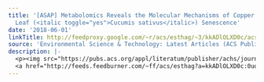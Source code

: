 ```yaml
---
title: '[ASAP] Metabolomics Reveals the Molecular Mechanisms of Copper Induced Cucumber
  Leaf (<italic toggle="yes">Cucumis sativus</italic>) Senescence'
date: '2018-06-01'
linkTitle: http://feedproxy.google.com/~r/acs/esthag/~3/kkADlOLXD0c/acs.est.8b00742
source: 'Environmental Science & Technology: Latest Articles (ACS Publications)'
description: |-
  <p><img src="https://pubs.acs.org/appl/literatum/publisher/achs/journals/content/esthag/0/esthag.ahead-of-print/acs.est.8b00742/20180601/images/medium/es-2018-00742h_0004.gif" alt="TOC Graphic"/></p><div><cite>Environmental Science & Technology</cite></div><div>DOI: 10.1021/acs.est.8b00742</div><div class="feedflare">
  <a href="http://feeds.feedburner.com/~ff/acs/esthag?a=kkADlOLXD0c:0uq4Fb3sr_U:yIl2AUoC8zA"><img src="http://feeds.feedburner.com/~ff/acs/esthag?d=yIl2AUoC8zA" border="0"></img></a>
---
```

